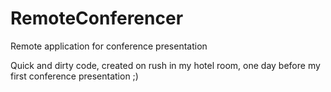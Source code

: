 RemoteConferencer
=================

Remote application for conference presentation

Quick and dirty code, created on rush in my hotel room, one day before my first conference presentation ;)
